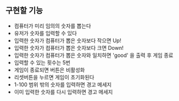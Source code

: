 ## 구현할 기능

- 컴퓨터가 미리 임의의 숫자를 뽑는다
- 유저가 숫자를 입력할 수 있다
- 입력한 숫자가 컴퓨터가 뽑은 숫자보다 작으면 Up!
- 입력한 숫자가 컴퓨터가 뽑은 숫자보다 크면 Down!
- 입력한 숫자가 컴퓨터가 뽑은 숫자와 일치하면 'good' 을 출력 후 게임 종료
- 입력할 수 있는 횟수는 5번
- 게임이 종료되면 버튼은 비활성화
- 리셋버튼을 누르면 게임이 초기화된다
- 1-100 범위 밖의 숫자를 입력하면 경고 메세지
- 이미 입력한 숫자를 다시 입력하면 경고 메세지

